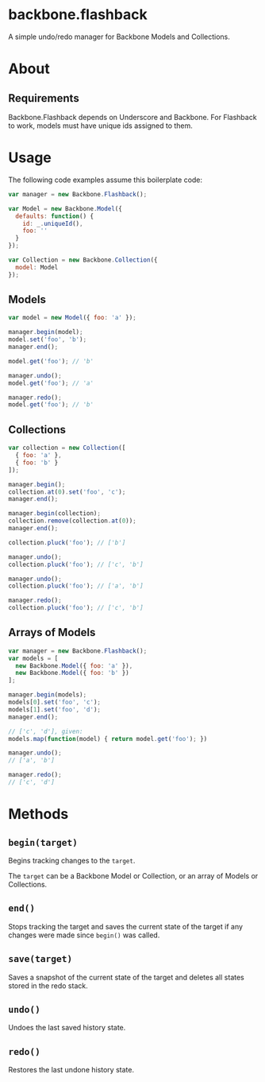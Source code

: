 backbone.flashback
==================

A simple undo/redo manager for Backbone Models and Collections.

About
===

Requirements
---
Backbone.Flashback depends on Underscore and Backbone. For Flashback to work, models must have unique ids assigned to them.

Usage
===

The following code examples assume this boilerplate code:

```javascript
var manager = new Backbone.Flashback();

var Model = new Backbone.Model({
  defaults: function() {
    id: _.uniqueId(),
    foo: ''
  }
});

var Collection = new Backbone.Collection({
  model: Model
});
```

Models
---

```javascript
var model = new Model({ foo: 'a' });

manager.begin(model);
model.set('foo', 'b');
manager.end();

model.get('foo'); // 'b'

manager.undo();
model.get('foo'); // 'a'

manager.redo();
model.get('foo'); // 'b'
```

Collections
---

```javascript
var collection = new Collection([
  { foo: 'a' },
  { foo: 'b' }
]);

manager.begin();
collection.at(0).set('foo', 'c');
manager.end();

manager.begin(collection);
collection.remove(collection.at(0));
manager.end();

collection.pluck('foo'); // ['b']

manager.undo();
collection.pluck('foo'); // ['c', 'b']

manager.undo();
collection.pluck('foo'); // ['a', 'b']

manager.redo();
collection.pluck('foo'); // ['c', 'b']
```

Arrays of Models
---

```javascript
var manager = new Backbone.Flashback();
var models = [
  new Backbone.Model({ foo: 'a' }),
  new Backbone.Model({ foo: 'b' })
];

manager.begin(models);
models[0].set('foo', 'c');
models[1].set('foo', 'd');
manager.end();

// ['c', 'd'], given:
models.map(function(model) { return model.get('foo'); })

manager.undo();
// ['a', 'b']

manager.redo();
// ['c', 'd']
```

Methods
===

`begin(target)`
---
Begins tracking changes to the `target`.

The `target` can be a Backbone Model or Collection, or an array of Models or Collections.


`end()`
---
Stops tracking the target and saves the current state of the target if any changes were made since `begin()` was called.

`save(target)`
---

Saves a snapshot of the current state of the target and deletes all states stored in the redo stack.

`undo()`
---

Undoes the last saved history state.

`redo()`
---

Restores the last undone history state.
